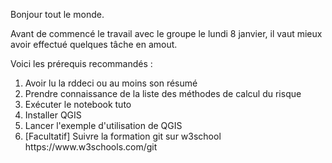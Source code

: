 Bonjour tout le monde.

Avant de commencé le travail avec le groupe le lundi 8 janvier, il vaut mieux avoir effectué quelques tâche en amout.

Voici les prérequis recommandés :
<ol> 
  <li> Avoir lu la rddeci ou au moins son résumé
  </li>
  <li> Prendre connaissance de la liste des méthodes de calcul du risque
  </li>
  <li> Exécuter le notebook tuto
  </li>
  <li> Installer QGIS
  </li>
  <li> Lancer l'exemple d'utilisation de QGIS
  </li>
  <li> [Facultatif] Suivre la formation git sur w3school https://www.w3schools.com/git
  </li>
</ol>
